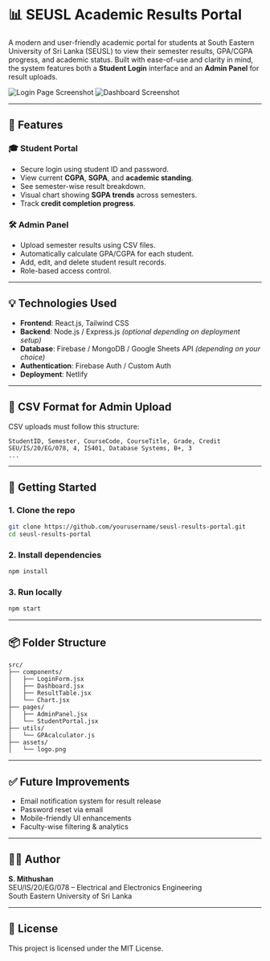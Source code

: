
# 📊 SEUSL Academic Results Portal

A modern and user-friendly academic portal for students at South Eastern University of Sri Lanka (SEUSL) to view their semester results, GPA/CGPA progress, and academic status. Built with ease-of-use and clarity in mind, the system features both a **Student Login** interface and an **Admin Panel** for result uploads.

![Login Page Screenshot](./assets/login.png)
![Dashboard Screenshot](./assets/dashboard.png)

---

## 🔧 Features

### 🎓 Student Portal
- Secure login using student ID and password.
- View current **CGPA**, **SGPA**, and **academic standing**.
- See semester-wise result breakdown.
- Visual chart showing **SGPA trends** across semesters.
- Track **credit completion progress**.

### 🛠️ Admin Panel
- Upload semester results using CSV files.
- Automatically calculate GPA/CGPA for each student.
- Add, edit, and delete student result records.
- Role-based access control.

---

## 💡 Technologies Used

- **Frontend**: React.js, Tailwind CSS
- **Backend**: Node.js / Express.js *(optional depending on deployment setup)*
- **Database**: Firebase / MongoDB / Google Sheets API *(depending on your choice)*
- **Authentication**: Firebase Auth / Custom Auth
- **Deployment**: Netlify

---

## 📁 CSV Format for Admin Upload

CSV uploads must follow this structure:

```
StudentID, Semester, CourseCode, CourseTitle, Grade, Credit
SEU/IS/20/EG/078, 4, IS401, Database Systems, B+, 3
...
```

---

## 🚀 Getting Started

### 1. Clone the repo
```bash
git clone https://github.com/yourusername/seusl-results-portal.git
cd seusl-results-portal
```

### 2. Install dependencies
```bash
npm install
```

### 3. Run locally
```bash
npm start
```

---

## 📦 Folder Structure

```
src/
├── components/
│   ├── LoginForm.jsx
│   ├── Dashboard.jsx
│   ├── ResultTable.jsx
│   └── Chart.jsx
├── pages/
│   ├── AdminPanel.jsx
│   └── StudentPortal.jsx
├── utils/
│   └── GPAcalculator.js
├── assets/
│   └── logo.png
```

---

## ✅ Future Improvements

- Email notification system for result release
- Password reset via email
- Mobile-friendly UI enhancements
- Faculty-wise filtering & analytics

---

## 👨‍💻 Author

**S. Mithushan**  
SEU/IS/20/EG/078 – Electrical and Electronics Engineering  
South Eastern University of Sri Lanka  

---

## 📝 License

This project is licensed under the MIT License.
